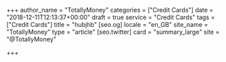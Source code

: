 +++
author_name = "TotallyMoney"
categories = ["Credit Cards"]
date = "2018-12-11T12:13:37+00:00"
draft = true
service = "Credit Cards"
tags = ["Credit Cards"]
title = "hubjhb"
[seo.og]
locale = "en_GB"
site_name = "TotallyMoney"
type = "article"
[seo.twitter]
card = "summary_large"
site = "@TotallyMoney"

+++
